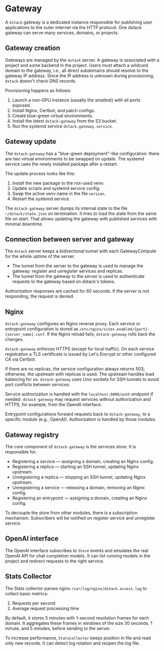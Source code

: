 # Gateway

A `dstack` gateway is a dedicated instance responsible for publishing user applications to the outer internet via the HTTP protocol. One dstack gateway can serve many services, domains, or projects.

## Gateway creation

Gateways are managed by the `dstack` server. A gateway is associated with a project and some backend in the project. Users must attach a wildcard domain to the gateway, i.e., all direct subdomains should resolve to the gateway IP address. Since the IP address is unknown during provisioning, `dstack` doesn't check DNS records.

Provisioning happens as follows:
1. Launch a non-GPU instance (usually the smallest) with all ports exposed.
2. Install Nginx, Certbot, and patch configs.
3. Create blue-green virtual environments.
4. Install the latest `dstack-gateway` from the S3 bucket.
5. Run the systemd service `dstack.gateway.service`.

## Gateway update

The `dstack-gateway` has a "blue-green deployment"-like configuration: there are two virtual environments to be swapped on update. The systemd service uses the newly installed package after a restart.

The update process looks like this:
1. Install the new package to the not-used venv.
2. Update scripts and systemd service config.
3. Swap the active venv name in the file `version`.
4. Restart the systemd service.

The `dstack-gateway` server dumps its internal state to the file `~/dstack/state.json` on termination. It tries to load the state from the same file on start. That allows updating the gateway with published services with minimal downtime.

## Connection between server and gateway

The `dstack` server keeps a bidirectional tunnel with each GatewayCompute for the whole uptime of the server.

- The tunnel from the server to the gateway is used to manage the gateway: register and unregister services and replicas.
- The tunnel from the gateway to the server is used to authenticate requests to the gateway based on dstack's tokens.

Authorization responses are cached for 60 seconds. If the server is not responding, the request is denied.

## Nginx

`dstack-gateway` configures an Nginx reverse proxy. Each service or entrypoint configuration is stored as `/etc/nginx/sites-enabled/{port}-{server_name}.conf`. If the Nginx reload fails, `dstack-gateway` rolls back the changes.

`dstack-gateway` enforces HTTPS (except for local traffic). On each service registration a TLS certificate is issued by Let's Encrypt or other configured CA via Certbot.

If there are no replicas, the service configuration always returns 503; otherwise, the upstream with replicas is used. The upstream handles load balancing for us. `dstack-gateway` uses Unix sockets for SSH tunnels to avoid port conflicts between services.

Service authorization is handled with the `localhost:8000/auth` endpoint if needed. `dstack-gateway` may request services without authorization and HTTPS, for example, from the OpenAI interface.

Entrypoint configurations forward requests back to `dstack-gateway`, to a specific module (e.g., OpenAI). Authorization is handled by those modules.

## Gateway registry

The core component of `dstack-gateway` is the services store. It is responsible for:

- Registering a service — assigning a domain, creating an Nginx config.
- Registering a replica — starting an SSH tunnel, updating Nginx upstream.
- Unregistering a replica — stopping an SSH tunnel, updating Nginx upstream.
- Unregistering a service — releasing a domain, removing an Nginx config.
- Registering an entrypoint — assigning a domain, creating an Nginx config.

To decouple the store from other modules, there is a subscription mechanism. Subscribers will be notified on register service and unregister service.

## OpenAI interface

The OpenAI interface subscribes to `Store` events and emulates the real OpenAI API for chat completion models. It can list running models in the project and redirect requests to the right service.

## Stats Collector

The Stats collector parses nginx `/var/log/nginx/dstack.access.log` to collect basic metrics:

1. Requests per second
2. Average request processing time

By default, it stores 5 minutes with 1-second resolution frames for each domain. It aggregates these frames in windows of the size 30 seconds, 1 minute, and 5 minutes, before sending to the server.

To increase performance, `StatsCollector` keeps position in file and read only new records. It can detect log rotation and reopen the log file.